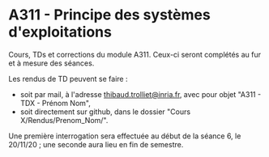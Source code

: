 # A311 - Principe des systèmes d'exploitations

Cours, TDs et corrections du module A311. Ceux-ci seront complétés au fur et à mesure des séances.

Les rendus de TD peuvent se faire :
- soit par mail, à l'adresse thibaud.trolliet@inria.fr, avec pour objet "A311 - TDX - Prénom Nom",
- soit directement sur github, dans le dossier "Cours X/Rendus/Prenom_Nom/".

Une première interrogation sera effectuée au début de la séance 6, le 20/11/20 ; une seconde aura lieu en fin de semestre.

